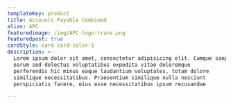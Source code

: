 ```yaml
---
templateKey: product
title: Accounts Payable Combined
alias: APC
featuredimage: /img/APC-logo-trans.png
featuredpost: true
cardStyle: card card-color-1
description: >-
  Lorem ipsum dolor sit amet, consectetur adipisicing elit. Cumque saepe possimus incidunt dolores, eligendi error ipsum quod, magni
  earum sed delectus voluptatibus expedita vitae doloremque
  perferendis hic minus eaque laudantium voluptates, totam dolore
  similique necessitatibus. Praesentium similique nulla nesciunt
  perspiciatis facere, eius esse necessitatibus ipsum recusandae

---
```

